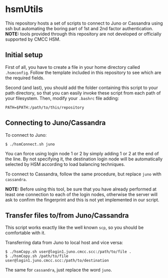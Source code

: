 # hsmUtils

This repository hosts a set of scripts to connect to Juno or Cassandra
using ssh but automating the boring part of 1st and 2nd factor
authentication. **NOTE:** tools provided through this repository are
not developed or officially supported by CMCC HSM.

## Initial setup

First of all, you have to create a file in your home directory called
`.hsmconfig`. Follow the template included in this repository to see
which are the required fields.

Second (and last), you should add the folder containing this script to
your path directory, so that you can easily invoke these script from
each path of your filesystem. Then, modify your `.bashrc` file adding:

```
PATH=$PATH:/path/to/this/repository
```


## Connecting to Juno/Cassandra

To connect to Juno:

```
$ ./hsmConnect.sh juno
```

You can force using login node 1 or 2 by simply adding 1 or 2 at the
end of the line. By not specifying it, the destination login node will
be automatically selected by HSM according to load balancing
techniques.

To connect to Cassandra, follow the same procedure, but replace `juno`
with `cassandra`.

**NOTE:** Before using this tool, be sure that you have already
  performed at least one connection to each of the login nodes,
  otherwise the server will ask to confirm the fingerprint and this is
  not yet implemented in our script.

## Transfer files to/from Juno/Cassandra

This script works exactly like the well known `scp`, so you should be
comfortable with it.

Transferring data from Juno to local host and vice versa:

```
$ ./hsmCopy.sh user@login1.juno.cmcc.scc:/path/to/file .
$ ./hsmCopy.sh /path/to/file user@login1.juno.cmcc.scc:/path/to/destination
```

The same for `cassandra`, just replace the word `juno`.
